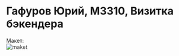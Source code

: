 # Гафуров Юрий, М3310, Визитка бэкендера
Макет:\
![maket](https://github.com/user-attachments/assets/3919c220-470d-434b-9d5e-c25b06b55d3f)

